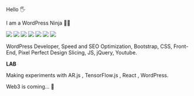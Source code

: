 Hello 🖐

I am a WordPress Ninja 🐱‍👤 

![](https://img.shields.io/badge/WordPress-4854F7.svg)
![](https://img.shields.io/badge/Bootstrap-60C4FA.svg)
![](https://img.shields.io/badge/CSS-ABFA71.svg)
![](https://img.shields.io/badge/JS-e35656.svg)
![](https://img.shields.io/badge/jQuery-B537D4.svg)
![](https://img.shields.io/badge/SEO-5298EB.svg)
![](https://img.shields.io/badge/Design_Slicing-EB41D9.svg)



WordPress Developer, Speed and SEO Optimization, Bootstrap, CSS, Front-End, Pixel Perfect Design Slicing, JS, jQuery, Youtube.


**LAB**

Making experiments with AR.js , TensorFlow.js , React , WordPress.

Web3 is coming... 🤩
  
 
